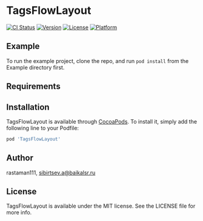 # TagsFlowLayout

[![CI Status](https://img.shields.io/travis/rastaman111/TagsFlowLayout.svg?style=flat)](https://travis-ci.org/rastaman111/TagsFlowLayout)
[![Version](https://img.shields.io/cocoapods/v/TagsFlowLayout.svg?style=flat)](https://cocoapods.org/pods/TagsFlowLayout)
[![License](https://img.shields.io/cocoapods/l/TagsFlowLayout.svg?style=flat)](https://cocoapods.org/pods/TagsFlowLayout)
[![Platform](https://img.shields.io/cocoapods/p/TagsFlowLayout.svg?style=flat)](https://cocoapods.org/pods/TagsFlowLayout)

## Example

To run the example project, clone the repo, and run `pod install` from the Example directory first.

## Requirements

## Installation

TagsFlowLayout is available through [CocoaPods](https://cocoapods.org). To install
it, simply add the following line to your Podfile:

```ruby
pod 'TagsFlowLayout'
```

## Author

rastaman111, sibirtsev.a@baikalsr.ru

## License

TagsFlowLayout is available under the MIT license. See the LICENSE file for more info.
